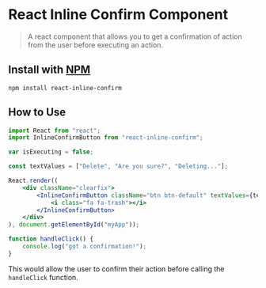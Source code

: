 # React Inline Confirm Component

> A react component that allows you to get a confirmation of action from the user before executing an action.

## Install with [NPM](https://www.npmjs.com/)

```
npm install react-inline-confirm
```

## How to Use

```jsx
import React from "react";
import InlineConfirmButton from "react-inline-confirm";

var isExecuting = false;

const textValues = ["Delete", "Are you sure?", "Deleting..."];

React.render((
	<div className="clearfix">
		<InlineConfirmButton className="btn btn-default" textValues={textValues} showTimer={true} onClick={handleClick}>
			<i class="fa fa-trash"></i>
		</InlineConfirmButton>
	</div>
), document.getElementById("myApp"));

function handleClick() {
	console.log("got a confirmation!");
}
```

This would allow the user to confirm their action before calling the `handleClick` function.

